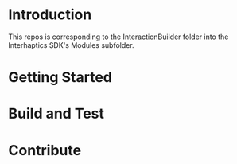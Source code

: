 # Introduction 
This repos is corresponding to the InteractionBuilder folder into the Interhaptics SDK's Modules subfolder.

# Getting Started

# Build and Test

# Contribute